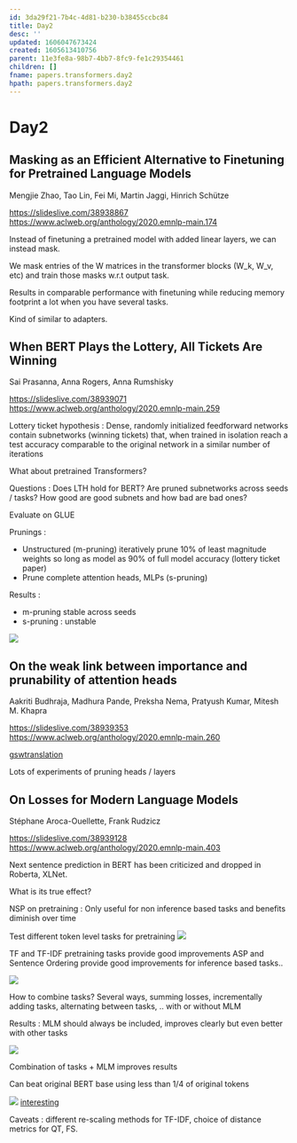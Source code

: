 ```yaml
---
id: 3da29f21-7b4c-4d81-b230-b38455ccbc84
title: Day2
desc: ''
updated: 1606047673424
created: 1605613410756
parent: 11e3fe8a-98b7-4bb7-8fc9-fe1c29354461
children: []
fname: papers.transformers.day2
hpath: papers.transformers.day2
---
```

# Day2

## Masking as an Efficient Alternative to Finetuning for Pretrained Language Models

Mengjie Zhao, Tao Lin, Fei Mi, Martin Jaggi, Hinrich Schütze 

<https://slideslive.com/38938867>
<https://www.aclweb.org/anthology/2020.emnlp-main.174>

Instead of finetuning a pretrained model with added linear layers, we can instead mask.

We mask entries of the W matrices in the transformer blocks (W_k, W_v, etc) and train those masks w.r.t output task.

Results in comparable performance with finetuning while reducing memory footprint a lot when you have several tasks.

Kind of similar to adapters.

## When BERT Plays the Lottery, All Tickets Are Winning

Sai Prasanna, Anna Rogers, Anna Rumshisky 

<https://slideslive.com/38939071>
<https://www.aclweb.org/anthology/2020.emnlp-main.259>

Lottery ticket hypothesis :
Dense, randomly initialized feedforward networks contain subnetworks (winning tickets) that, when trained in isolation reach a test accuracy comparable to the original network in a similar number of iterations

What about pretrained Transformers?

Questions :
Does LTH hold for BERT?
Are pruned subnetworks across seeds / tasks?
How good are good subnets and how bad are bad ones?

Evaluate on GLUE

Prunings :

- Unstructured (m-pruning) iteratively prune 10% of least magnitude weights so long as model as 90% of full model accuracy (lottery ticket paper)
- Prune complete attention heads, MLPs (s-pruning)

Results :

- m-pruning stable across seeds
- s-pruning : unstable

![](emnlp2020-notes/assets/images/2020-11-17-15-26-39.png)

## On the weak link between importance and prunability of attention heads

Aakriti Budhraja, Madhura Pande, Preksha Nema, Pratyush Kumar, Mitesh M. Khapra 

<https://slideslive.com/38939353>
<https://www.aclweb.org/anthology/2020.emnlp-main.260>

[gswtranslation](6ea22ede-ae7b-4746-b548-2a60e608c4f7)

Lots of experiments of pruning heads / layers

## On Losses for Modern Language Models

Stéphane Aroca-Ouellette, Frank Rudzicz 

<https://slideslive.com/38939128>
<https://www.aclweb.org/anthology/2020.emnlp-main.403>

Next sentence prediction in BERT has been criticized and dropped in Roberta, XLNet.

What is its true effect?

NSP on pretraining :
Only useful for non inference based tasks and benefits diminish over time

Test different token level tasks for pretraining
![](emnlp2020-notes/assets/images/2020-11-17-22-17-35.png)

TF and TF-IDF pretraining tasks provide good improvements
ASP and Sentence Ordering provide good improvements for inference based tasks..

![](emnlp2020-notes/assets/images/2020-11-17-22-22-22.png)

How to combine tasks?
Several ways, summing losses, incrementally adding tasks, alternating between tasks, .. with or without MLM

Results : MLM should always be included, improves clearly but even better with other tasks

![](emnlp2020-notes/assets/images/2020-11-17-22-25-57.png)

Combination of tasks + MLM improves results

Can beat original BERT base using less than 1/4 of original tokens

![](emnlp2020-notes/assets/images/2020-11-22-13-15-42.png)
[interesting](8c716ab6-e253-4b05-8167-ad399382adbb)

Caveats : different re-scaling methods for TF-IDF, choice of distance metrics for QT, FS.

